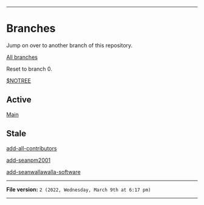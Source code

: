 
***

# Branches

Jump on over to another branch of this repository.

[All branches](https://github.com/seanpm2001/GitHub_Organization_Info/branches/)

Reset to branch 0.

[$NOTREE](https://github.com/seanpm2001/GitHub_Organization_Info/)

## Active

[Main](https://github.com/seanpm2001/GitHub_Organization_Info/)

## Stale

[add-all-contributors](https://github.com/seanpm2001/GitHub_Organization_Info/tree/all-contributors/add-all-contributors/)

[add-seanpm2001](https://github.com/seanpm2001/GitHub_Organization_Info/tree/all-contributors/add-seanpm2001/)

[add-seanwallawalla-software](https://github.com/seanpm2001/GitHub_Organization_Info/tree/all-contributors/add-seanwallawalla-software/)

***

**File version:** `2 (2022, Wednesday, March 9th at 6:17 pm)`

***
